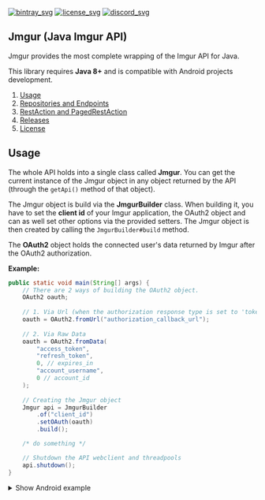 [bintray]: https://bintray.com/azzerial/maven/jmgur/_latestVersion
[bintray_svg]: https://api.bintray.com/packages/azzerial/maven/jmgur/images/download.svg
[license]: https://github.com/Azzerial/Jmgur/tree/master/LICENSE
[license_svg]: https://img.shields.io/badge/License-Apache%202.0-lightgrey.svg
[discord]: <https://discord.com/invite/APF2ZGD>
[discord_svg]: <https://discordapp.com/api/guilds/757580090547634206/widget.png>
[![bintray_svg][]][bintray]
[![license_svg][]][license]
[![discord_svg][]][discord]

## Jmgur (Java Imgur API)

Jmgur provides the most complete wrapping of the Imgur API for Java.

This library requires **Java 8+** and is compatible with Android projects development.



1. [Usage](#usage)
2. [Repositories and Endpoints](#repositories-and-endpoints)
3. [RestAction and PagedRestAction](#restAction-and-pagedRestAction)
4. [Releases](#releases)
5. [License](#license)



## Usage

The whole API holds into a single class called **Jmgur**. You can get the current instance of the Jmgur object in any object returned by the API (through the `getApi()` method of that object).

The Jmgur object is build via the **JmgurBuilder** class. When building it, you have to set the **client id** of your Imgur application, the OAuth2 object and can as well set other options via the provided setters. The Jmgur object is then created by calling the `JmgurBuilder#build` method.

The **OAuth2** object holds the connected user's data returned by Imgur after the OAuth2 authorization.

**Example:**
```java
public static void main(String[] args) {
    // There are 2 ways of building the OAuth2 object.
    OAuth2 oauth;
    
    // 1. Via Url (when the authorization response type is set to 'token')
    oauth = OAuth2.fromUrl("authorization_callback_url");
    
    // 2. Via Raw Data
    oauth = OAuth2.fromData(
        "access_token",
        "refresh_token",
        0, // expires_in
        "account_username",
        0 // account_id
    );
    
    // Creating the Jmgur object
    Jmgur api = JmgurBuilder
        .of("client_id")
        .setOAuth(oauth)
        .build();

    /* do something */

    // Shutdown the API webclient and threadpools
    api.shutdown();
}
```

<details>
<summary>Show Android example</summary>
<p>

```java
public class MainActivity extends AppCompatActivity {

    private static final String CLIENT_ID = "client_id";
    private static final String TAG = "JMGUR_APP_TAG";
    
    public static Jmgur api = null;
    
    @Override
    protected void onCreate(Bundle savedInstanceState) {
        super.onCreate(savedInstanceState);
        setContentView(R.layout.activity_main);
    
        Log.i(TAG, "Opening to OAuth2 login");
    
        final FrameLayout root = new FrameLayout(this);
        final WebView webView = new WebView(this);
        final String oauthUrl = "https://api.imgur.com/oauth2/authorize?client_id=" + CLIENT_ID + "&response_type=token";
    
        root.addView(webView);
        setContentView(root);
    
        webView.setWebViewClient(new WebViewClient() {
            @Override
            public boolean shouldOverrideUrlLoading(WebView view, WebResourceRequest request) {
                final String url = request.getUrl().toString();
    
                Log.i(TAG, "Redirected WebView on: " + url);
    
                try {
                    final OAuth2 oauth = OAuth2.fromUrl(url);
    
                    api = JmgurBuilder
                        .of(CLIENT_ID)
                        .setOAuth(oauth)
                        .build();
                } catch (Exception e) {
                    Log.i(TAG, e.getMessage());
                    return false;
                }
    
                api.ACCOUNT.getSelfAccount().queue(
                    account -> Log.i(TAG, "Logged in account: " + account),
                    Throwable::printStackTrace
                );
                return true;
            }
        });
    
        webView.loadUrl(oauthUrl);
    
        Log.i(TAG, "Opened WebView on: " + oauthUrl);
    }
}
\```

</p>
</details>

Once your Jmgur object is built, you can start requesting data to the Imgur API.

​```java
public static void main(String[] args) {
    Jmgur api = JmgurBuilder
        ...
        .build();

    // Get and print jmgur_guy's account data
    api.ACCOUNT.getUserAccount("jmgur_guy").queue(
        System.out::println,
        Throwable::printStackTrace
    );
    
    // Get and print jmgur_guy's gallery favorites (order from oldest to newest)
    api.ACCOUNT.getUserGalleryFavorites("jmgur_guy", FavoriteSort.OLDEST)
        .get()
        .queue(
            System.out::println,
            Throwable::printStackTrace
        );
    
    api.shutdown();
}
```



## Repositories and Endpoints

The API endpoints are split into several repositories:

| Repository | Endpoints actions |
| ---------- | --------- |
| **Account** | get users accounts<br />get users avatars and available avatars<br />block/unblock users, get blocked users list<br />get users favorites and submissions<br />get/update self account settings<br />get/delete users albums, comments or images |
| **Comment** | get/create/delete a comment<br />vote for/report a comment |
| **Album** | get/create/delete an album<br />edit an album content<br />favorite an album |
| **Gallery** | get the gallery latest submissions<br />search for albums/images in the gallery<br />share/unshare an album/image to the gallery<br />report a gallery<br />get/post votes/comments on a gallery |
| **Image** | get/create/delete an image<br />edit an image information<br />favorite an image |

In Jmgur, these repositories are directly available through the Jmgur object as follows:

```java
Jmgur api = ...;

api.ACCOUNT // Account repository
api.COMMENT // Comment repository        NOT AVAILABLE YET
api.ALBUM   // Album repository          NOT AVAILABLE YET
api.GALLERY // Gallery repository        NOT AVAILABLE YET
api.IMAGE   // Image repository          NOT AVAILABLE YET
```



## RestAction and PagedRestAction

The **RestAction** class originally comes from the [JDA](<https://github.com/DV8FromTheWorld/JDA>) project. In Jmgur, we used parts of their code and created an other class called the **PagedRestAction** which handled paged requests.



#### RestAction\<T>

From [JDA](<https://github.com/DV8FromTheWorld/JDA>):

> If you understand RestAction you understand JDA.
>
> The `RestAction` is a step between specifying what the user wants to do and executing it, it allows the user to specify *how* JDA should deal with their `Request`.
>
> However this only works if you actually tell the `RestAction` to do *something*. That is why we recommend checking out whether or not something in JDA returns a `RestAction`. If that is the case you **have** to execute it using one of the `RestAction` execution operations:
>
> * [queue()](https://github.com/DV8FromTheWorld/JDA/wiki/7%29-Using-RestAction#using-queue), [queue(Consumer)](https://github.com/DV8FromTheWorld/JDA/wiki/7%29-Using-RestAction#using-queue), [queue(Consumer, Consumer)](https://ci.dv8tion.net/job/JDA/javadoc/net/dv8tion/jda/api/requests/RestAction.html#queue(java.util.function.Consumer,java.util.function.Consumer))
>   These operations are **asynchronous** and will not execute within the same Thread.
>   This means that you cannot use procedural logic when you use `queue()`, unless you use the callback Consumers. Only similar requests are internally executed in sequence such as sending messages in the same channel or adding reactions to the same message.
> * [submit()](https://github.com/DV8FromTheWorld/JDA/wiki/7%29-Using-RestAction#using-submit)
>   Provides request future to cancel tasks later and avoid callback hell.
> * [complete()](https://github.com/DV8FromTheWorld/JDA/wiki/7%29-Using-RestAction#using-complete)
>   This operation will **block** the current Thread until the request has been finished and will return the response type.
>
> **Note**: We recommend using `queue()` or `submit()` when possible as blocking the current Thread can cause downtime and will use more resources.

**Examples:**

###### queue(), queue(Consumer), queue(Consumer, Consumer)

```java
Jmgur api = ...;

// To execute a request
api.ACCOUNT.blockUser("jmgur_guy").queue();

// With consumers
api.ACCOUNT.getSelfAccountSettings().queue(
    settings -> System.out.printf("The logged in user's email is: %s%n", settings.getEmail()),
    error -> {
        System.err.println("An error occurred.");
        error.printStackTrace();
    }
);
```

###### submit()

```java
Jmgur api = ...;

// Useful when chaining requests
api.ACCOUNT.getSelfAvailableAvatars().submit()
    .thenCompose(avatars -> {
        final AccountSettingsDTO settings = AccountSettingsDTO.create()
            .setAvatar(avatars.get(0).getName());
        return api.ACCOUNT.updateSelfAccountSettings(settings).submit();
    }).thenAccept(success ->
        System.out.printf("%s the account's settings%n",
            success ? "Successfully updated" : "Failed to update"
        )
    );
```

###### complete()

```java
Jmgur api = ...;

// Directly get the reponse type
Account account = api.ACCOUNT.getSelfAccount().complete();
```

For more information, please check the original documentation page on [JDA's wiki](<https://github.com/DV8FromTheWorld/JDA/wiki/7%29-Using-RestAction>)



#### PagedRestAction\<T>

In short, the PagedRestAction is an intermediate between some methods and the RestAction.

For some of Imgur API endpoints, it is needed for the developer to specify a page to request information from. We made the PagedRestAction class in order to help the developers using Jmgur to handle paged requests. The PagedRestAction contains a few handy tools to iterate over the pages.

###### get(), get(int)

Get the current page of the iterator or request get a specific page.

###### next()

Get the current page and increment the iterator to the next page.

###### page()

Get the iterator value.

###### reset()

Reset the iterator.

###### skip(int), skipTo(int)

Jump some pages. Increment the iterator by a specific amount or set it to that amount.

**Examples:**

```java
Jmgur api = ...;

// get()
api.ACCOUNT.getSelfGalleryFavorites()
    .get(); // returns the RestAction of the 1st page

// get(int)
api.ACCOUNT.getSelfSubmissions()
    .get(12); // returns the RestAction of the 12th page

// get(), reset, skip(), skipTo(int)
api.ACCOUNT.getUserAlbums("jmgur_guy")
    .skip(2) // skisp 2 pages (now on the 3rd page)
    .skipTo(7) // skips to the 7th page (now on the 7th page)
    .reset() // resets iterator (now on the 1st page)
    .get(); // returns the RestAction of the 1st page

// next(), page()
PagedRestAction<List<Comment>> pages = api.ACCOUNT.getSelfComments(CommentSort.BEST);
while (pages.page() != 10) // loops from the 1st page to the 10th page (0 to 9)
    pages.next(); // returns the RestAction of the xth page (1st page to 10th page)
```



## Releases

Latest Version: [![bintray_svg][]][bintray]

#### Gradle

> Be sure to replace the **VERSION** key with the latest version shown above.

```groovy
dependencies {
    compile 'net.azzerial:jmgur:VERSION'
}
```

```groovy
repositories {
    jcenter()
}
```
#### Maven

> Be sure to replace the **VERSION** key with the latest version shown above.

```xml
<dependency>
    <groupId>net.azzerial</groupId>
    <artifactId>jmgur</artifactId>
    <version>VERSION</version>
</dependency>
```

```xml
<repository>
    <id>jcenter</id>
    <name>jcenter-bintray</name>
    <url>https://jcenter.bintray.com</url>
</repository>
```



## License

```
Copyright 2020 Robin Mercier

Licensed under the Apache License, Version 2.0 (the "License");
you may not use this file except in compliance with the License.
You may obtain a copy of the License at

    http://www.apache.org/licenses/LICENSE-2.0

Unless required by applicable law or agreed to in writing, software
distributed under the License is distributed on an "AS IS" BASIS,
WITHOUT WARRANTIES OR CONDITIONS OF ANY KIND, either express or implied.
See the License for the specific language governing permissions and
limitations under the License.
```

